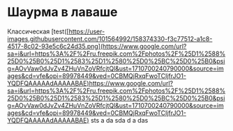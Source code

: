 # Шаурма в лаваше

Классическая
[test([https://user-images.githubusercontent.com/101564992/158374330-f3c77512-a1c8-4517-8c02-93e5c6c24d35.png](https://www.google.com/url?sa=i&url=https%3A%2F%2Fru.freepik.com%2Fphotos%2F%25D1%2588%25D0%25B0%25D1%2583%25D1%2580%25D0%25BC%25D0%25B0&psig=AOvVaw0dJvZv4ZHuVnZoVRfcjtQl&ust=1710700240790000&source=images&cd=vfe&opi=89978449&ved=0CBMQjRxqFwoTCIjfrJO1-YQDFQAAAAAdAAAAABAE)https://www.google.com/url?sa=i&url=https%3A%2F%2Fru.freepik.com%2Fphotos%2F%25D1%2588%25D0%25B0%25D1%2583%25D1%2580%25D0%25BC%25D0%25B0&psig=AOvVaw0dJvZv4ZHuVnZoVRfcjtQl&ust=1710700240790000&source=images&cd=vfe&opi=89978449&ved=0CBMQjRxqFwoTCIjfrJO1-YQDFQAAAAAdAAAAABAE)
sts
a
da
sda
d
a
das

